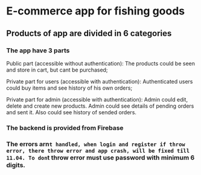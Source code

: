 # E-commerce app for fishing goods

## Products of app are divided in 6 categories

### The app have 3 parts 

Public part (accessible without authentication):
The products could be seen and store in cart, but cant be purchased;


Private part for users (accessible with authentication):
Authenticated users could buy items and see history of his own orders;

Private part for admin (accessible with authentication):
Admin could edit, delete and create new products.
Admin could see details of pending orders and sent it.
Also could see history of sended orders.

### The backend is provided from Firebase

### The errors arn`t handled, when login and register if throw error, there throw error and app crash, will be fixed till 11.04. To don`t throw error must use password with minimum 6 digits.




